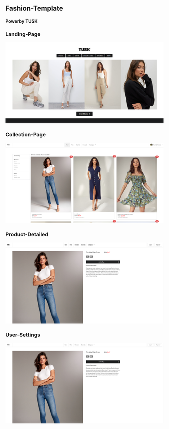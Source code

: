 ## Fashion-Template
#### Powerby TUSK
### Landing-Page
![1](fashion-template/screenshots/1.png)
### Collection-Page
![2](fashion-template/screenshots/2.png)
### Product-Detailed
![3](fashion-template/screenshots/3.png)
### User-Settings
![4](fashion-template/screenshots/5.png)
